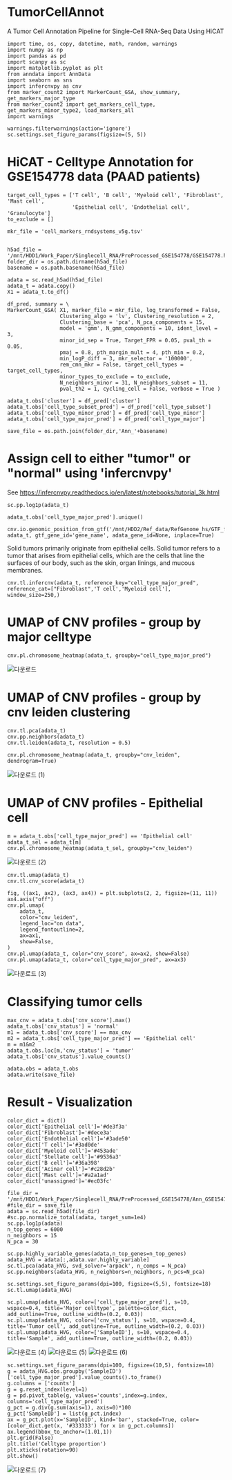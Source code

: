 # TumorCellAnnot
A Tumor Cell Annotation Pipeline for Single-Cell RNA-Seq Data Using HiCAT

```
import time, os, copy, datetime, math, random, warnings
import numpy as np
import pandas as pd
import scanpy as sc
import matplotlib.pyplot as plt
from anndata import AnnData
import seaborn as sns
import infercnvpy as cnv
from marker_count2 import MarkerCount_GSA, show_summary, get_markers_major_type
from marker_count2 import get_markers_cell_type, get_markers_minor_type2, load_markers_all
import warnings

warnings.filterwarnings(action='ignore')
sc.settings.set_figure_params(figsize=(5, 5))
```

# HiCAT - Celltype Annotation for GSE154778 data (PAAD patients)

```
target_cell_types = ['T cell', 'B cell', 'Myeloid cell', 'Fibroblast', 'Mast cell',
                     'Epithelial cell', 'Endothelial cell', 'Granulocyte']
to_exclude = []

mkr_file = 'cell_markers_rndsystems_v5g.tsv'
    

h5ad_file = '/mnt/HDD1/Work_Paper/Singlecell_RNA/PreProcessed_GSE154778/GSE154778.h5ad'
folder_dir = os.path.dirname(h5ad_file)
basename = os.path.basename(h5ad_file)

adata = sc.read_h5ad(h5ad_file)
adata_t = adata.copy()
X1 = adata_t.to_df()

df_pred, summary = \
MarkerCount_GSA( X1, marker_file = mkr_file, log_transformed = False, 
                 Clustering_algo = 'lv', Clustering_resolution = 2, 
                 Clustering_base = 'pca', N_pca_components = 15, 
                 model = 'gmm', N_gmm_components = 10, ident_level = 3, 
                 minor_id_sep = True, Target_FPR = 0.05, pval_th = 0.05, 
                 pmaj = 0.8, pth_margin_mult = 4, pth_min = 0.2, 
                 min_logP_diff = 3, mkr_selector = '100000', 
                 rem_cmn_mkr = False, target_cell_types = target_cell_types, 
                 minor_types_to_exclude = to_exclude, 
                 N_neighbors_minor = 31, N_neighbors_subset = 11, 
                 pval_th2 = 1, cycling_cell = False, verbose = True )

adata_t.obs['cluster'] = df_pred['cluster']
adata_t.obs['cell_type_subset_pred'] = df_pred['cell_type_subset']
adata_t.obs['cell_type_minor_pred'] = df_pred['cell_type_minor']
adata_t.obs['cell_type_major_pred'] = df_pred['cell_type_major']

save_file = os.path.join(folder_dir,'Ann_'+basename)
```

# Assign cell to either "tumor" or "normal" using 'infercnvpy'
See https://infercnvpy.readthedocs.io/en/latest/notebooks/tutorial_3k.html

```
sc.pp.log1p(adata_t)
```

```
adata_t.obs['cell_type_major_pred'].unique()
```

```
cnv.io.genomic_position_from_gtf('/mnt/HDD2/Ref_data/RefGenome_hs/GTF_for_InferCNV.gtf', adata_t, gtf_gene_id='gene_name', adata_gene_id=None, inplace=True)
```

Solid tumors primarily originate from epithelial cells. Solid tumor refers to a tumor that arises from epithelial cells, which are the cells that line the surfaces of our body, such as the skin, organ linings, and mucous membranes.

```
cnv.tl.infercnv(adata_t, reference_key="cell_type_major_pred", reference_cat=["Fibroblast",'T cell','Myeloid cell'], window_size=250,)
```

# UMAP of CNV profiles - group by major celltype
```
cnv.pl.chromosome_heatmap(adata_t, groupby="cell_type_major_pred")
```
![다운로드](https://github.com/JoonghoLee/TumorCellAnnot/assets/35910715/4bdb9ead-de3a-4cfd-beba-897e235e4fe9)

# UMAP of CNV profiles - group by cnv leiden clustering
```
cnv.tl.pca(adata_t)
cnv.pp.neighbors(adata_t)
cnv.tl.leiden(adata_t, resolution = 0.5)
```
```
cnv.pl.chromosome_heatmap(adata_t, groupby="cnv_leiden", dendrogram=True)
```
![다운로드 (1)](https://github.com/JoonghoLee/TumorCellAnnot/assets/35910715/3882d3e6-f0f7-4a0c-ac2b-7432e4414ab3)

# UMAP of CNV profiles - Epithelial cell
```
m = adata_t.obs['cell_type_major_pred'] == 'Epithelial cell'
adata_t_sel = adata_t[m]
cnv.pl.chromosome_heatmap(adata_t_sel, groupby="cnv_leiden")
```
![다운로드 (2)](https://github.com/JoonghoLee/TumorCellAnnot/assets/35910715/ef549314-1283-475b-a257-e0f3813076cb)

```
cnv.tl.umap(adata_t)
cnv.tl.cnv_score(adata_t)
```
```
fig, ((ax1, ax2), (ax3, ax4)) = plt.subplots(2, 2, figsize=(11, 11))
ax4.axis("off")
cnv.pl.umap(
    adata_t,
    color="cnv_leiden",
    legend_loc="on data",
    legend_fontoutline=2,
    ax=ax1,
    show=False,
)
cnv.pl.umap(adata_t, color="cnv_score", ax=ax2, show=False)
cnv.pl.umap(adata_t, color="cell_type_major_pred", ax=ax3)
```
![다운로드 (3)](https://github.com/JoonghoLee/TumorCellAnnot/assets/35910715/b82746e4-7c3f-4b1a-a18e-7239ab35bedb)

# Classifying tumor cells
```
max_cnv = adata_t.obs['cnv_score'].max()
adata_t.obs['cnv_status'] = 'normal'
m1 = adata_t.obs['cnv_score'] == max_cnv
m2 = adata_t.obs['cell_type_major_pred'] == 'Epithelial cell'
m = m1&m2
adata_t.obs.loc[m,'cnv_status'] = 'tumor'
adata_t.obs['cnv_status'].value_counts()
```
```
adata.obs = adata_t.obs
adata.write(save_file)
```
# Result - Visualization

```
color_dict = dict()
color_dict['Epithelial cell']='#de3f3a'
color_dict['Fibroblast']='#dece3a'
color_dict['Endothelial cell']='#3ade50'
color_dict['T cell']='#3ad0de'
color_dict['Myeloid cell']='#453ade'
color_dict['Stellate cell']='#9536a3'
color_dict['B cell']='#36a398'
color_dict['Acinar cell']='#c28d2b'
color_dict['Mast cell']='#a2a1ad'
color_dict['unassigned']='#ec03fc'
```
```
file_dir = '/mnt/HDD1/Work_Paper/Singlecell_RNA/PreProcessed_GSE154778/Ann_GSE154778.h5ad'
#file_dir = save_file
adata = sc.read_h5ad(file_dir)
#sc.pp.normalize_total(adata, target_sum=1e4)
sc.pp.log1p(adata)
n_top_genes = 6000
n_neighbors = 15
N_pca = 30

sc.pp.highly_variable_genes(adata,n_top_genes=n_top_genes)
adata_HVG = adata[:,adata.var.highly_variable]
sc.tl.pca(adata_HVG, svd_solver='arpack', n_comps = N_pca)
sc.pp.neighbors(adata_HVG, n_neighbors=n_neighbors, n_pcs=N_pca)

sc.settings.set_figure_params(dpi=100, figsize=(5,5), fontsize=18)
sc.tl.umap(adata_HVG)
```
```
sc.pl.umap(adata_HVG, color=['cell_type_major_pred'], s=10, wspace=0.4, title='Major celltype', palette=color_dict, add_outline=True, outline_width=(0.2, 0.03))
sc.pl.umap(adata_HVG, color=['cnv_status'], s=10, wspace=0.4, title='Tumor cell', add_outline=True, outline_width=(0.2, 0.03))
sc.pl.umap(adata_HVG, color=['SampleID'], s=10, wspace=0.4, title='Sample', add_outline=True, outline_width=(0.2, 0.03))
```
![다운로드 (4)](https://github.com/JoonghoLee/TumorCellAnnot/assets/35910715/3a6e4860-67db-4064-9d3c-dabadfd70482)
![다운로드 (5)](https://github.com/JoonghoLee/TumorCellAnnot/assets/35910715/d5fe8641-28ad-4d03-a0d1-4516579d6022)
![다운로드 (6)](https://github.com/JoonghoLee/TumorCellAnnot/assets/35910715/ed878c70-6a7f-4661-8838-7cf42d28cd48)

```
sc.settings.set_figure_params(dpi=100, figsize=(10,5), fontsize=18)
g = adata_HVG.obs.groupby('SampleID')['cell_type_major_pred'].value_counts().to_frame()
g.columns = ['counts']
g = g.reset_index(level=1)
g = pd.pivot_table(g, values='counts',index=g.index, columns='cell_type_major_pred')
g_pct = g.div(g.sum(axis=1), axis=0)*100
g_pct['SampleID'] = list(g_pct.index)
ax = g_pct.plot(x='SampleID', kind='bar', stacked=True, color=[color_dict.get(x, '#333333') for x in g_pct.columns])
ax.legend(bbox_to_anchor=(1.01,1))
plt.grid(False)
plt.title('Celltype proportion')
plt.xticks(rotation=90)
plt.show()
```
![다운로드 (7)](https://github.com/JoonghoLee/TumorCellAnnot/assets/35910715/0e259c14-1889-412f-84d2-6c0918e9f641)














